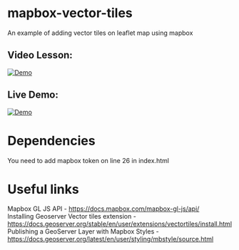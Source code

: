 # mapbox-vector-tiles
An example of adding vector tiles on leaflet map using mapbox  

## Video Lesson: 
[![Demo](https://img.youtube.com/vi/YTUHT1OsAYQ/0.jpg)](https://www.youtube.com/watch?v=YTUHT1OsAYQ&list=PLbozJClxFQYVwDiMJ6GKAT8FoibAD9-q8&index=10) 

## Live Demo: 
[![Demo](https://img.youtube.com/vi/YTUHT1OsAYQ/0.jpg)](http://193.124.190.244/vectorlayers/) 

# Dependencies  
You need to add mapbox token on line 26 in index.html

# Useful links  
Mapbox GL JS API - https://docs.mapbox.com/mapbox-gl-js/api/  
Installing Geoserver Vector tiles extension - https://docs.geoserver.org/stable/en/user/extensions/vectortiles/install.html  
Publishing a GeoServer Layer with Mapbox Styles - https://docs.geoserver.org/latest/en/user/styling/mbstyle/source.html  
